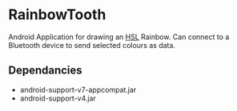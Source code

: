 RainbowTooth
============

Android Application for drawing an <a href="https://en.wikipedia.org/wiki/HLS_color_space">HSL</a> Rainbow.
Can connect to a Bluetooth device to send selected colours as data.

Dependancies
------------
* android-support-v7-appcompat.jar
* android-support-v4.jar
